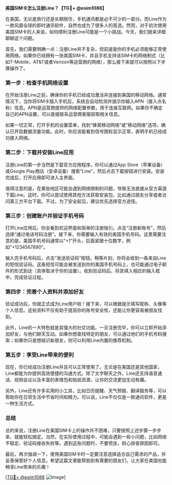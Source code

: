 **美国SIM卡怎么注册Line？【TG💪+ @esim1088】**

在美国，无论是旅行还是长期居住，手机通讯都是必不可少的一部分。而Line作为一款风靡全球的即时通讯软件，自然也成为了很多人的首选。然而，对于初次使用美国SIM卡的人来说，如何顺利注册Line可能是一个小挑战。今天，我们就来详细聊聊这个问题。

首先，我们需要明确一点：注册Line并不复杂，但前提是你的手机必须能够正常使用网络。如果你已经拥有一张美国SIM卡，并且手机支持该SIM卡的网络制式（比如T-Mobile、AT&T或者Verizon等运营商的网络），那么接下来就可以按照以下步骤操作了。

### 第一步：检查手机网络设置

在开始注册Line之前，确保你的手机已经成功激活并连接到美国的移动网络。通常情况下，当你将SIM卡插入手机后，系统会自动检测并提示你输入APN（接入点名称）信息。APN是运营商提供的网络配置参数，用于连接互联网。如果你不确定自己的APN设置，可以直接联系运营商客服获取相关信息。

如果一切正常，打开手机的设置菜单，找到“蜂窝移动网络”或“移动网络”选项，确认已开启数据流量功能。此时，你应该能看到信号图标显示正常，表明手机已经成功接入网络。

### 第二步：下载并安装Line应用

注册Line的第一步当然是下载官方应用程序。你可以通过App Store（苹果设备）或Google Play商店（安卓设备）搜索“Line”，然后点击下载按钮进行安装。安装完成后，打开应用即可进入主界面。

值得注意的是，在某些地区可能会遇到网络限制的问题，导致无法直接从官方渠道下载Line。这时，你可以尝试使用其他方法获取安装包，比如通过朋友分享或者访问第三方平台下载。不过，为了安全起见，建议优先选择官方途径。

### 第三步：创建账户并验证手机号码

打开Line应用后，你会看到欢迎界面和简单的注册指引。点击“注册新账号”，然后选择“通过电话号码注册”。接下来，你需要输入有效的美国手机号码。这里需要注意的是，美国手机号码通常以“+1”开头，后面紧跟十位数字，例如“+1234567890”。

输入完手机号码后，点击“发送验证码”按钮。稍等片刻，你将会收到一条来自Line的短信验证码。这条短信可能会被发送到你的美国手机号码上，也可能通过电子邮件的形式到达（具体取决于你的设置）。收到验证码后，将其填入相应的输入框中，完成验证过程。

### 第四步：完善个人资料并添加好友

验证成功后，你就正式成为Line用户啦！接下来，可以根据提示填写昵称、头像等个人信息。这些资料不仅有助于提高你的账号安全性，还能让你更容易被朋友找到。

此外，Line的一大特色就是其强大的社交功能。一旦注册完毕，你可以立即开始添加好友，与他们聊天互动。如果你想查找特定的朋友，可以通过他们的手机号码搜索；如果你只是想结识新朋友，则可以利用Line内置的推荐机制。

### 第五步：享受Line带来的便利

现在，你已经成功注册Line并且可以正常使用了。无论是在美国还是其他国家，Line都能为你提供高效便捷的沟通方式。除了文字聊天之外，Line还支持语音通话、视频会议以及丰富的表情包和贴纸资源，让你的交流更加生动有趣。

另外，Line还有许多实用的小工具，比如日历提醒、天气预报、翻译服务等，可以帮助你在日常生活中节省时间和精力。可以说，Line不仅仅是一款通讯软件，更是一种生活方式。

### 总结

总的来说，注册Line在美国SIM卡上的操作并不困难，只要按照上述步骤一步步来，就能轻松搞定。当然，在实际使用过程中，可能会遇到一些小问题，比如网络不稳定、验证码接收失败等。遇到这些问题时，不要慌张，耐心排查原因即可。

最后，再次强调一下，使用美国SIM卡时一定要注意选择适合自己需求的产品，并妥善保管好个人信息。希望这篇文章能帮助到有需要的朋友们，让大家在美国也能畅享Line带来的乐趣！

[[TG💪+ @esim1088](https://t.me/s/esim1088) ![Image](https://i.postimg.cc/4NQfJmqS/Snipaste-2025-05-13-00-14-12.png)]